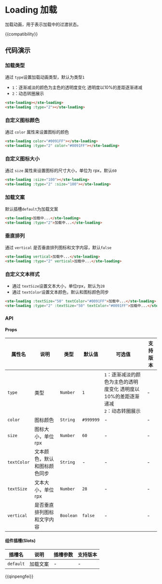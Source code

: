 # Loading 加载

加载动画，用于表示加载中的过渡状态。

{{compatibility}}

## 代码演示

### 加载类型
通过 `type`设置加载动画类型，默认为类型`1`
- `1`：逐渐减淡的颜色为主色的透明度变化 透明度以10%的差距逐渐递减
- `2`：动态转圈展示

```html
<ste-loading></ste-loading>
<ste-loading :type="2"></ste-loading>
```

### 自定义图标颜色
通过 `color` 属性来设置图标的颜色

```html
<ste-loading color="#0091FF"></ste-loading>
<ste-loading :type="2" color="#0091FF"></ste-loading>
```

### 自定义图标大小
通过 `size` 属性来设置图标的尺寸大小，单位为 rpx，默认`60`

```html
<ste-loading :size="100"></ste-loading>
<ste-loading :type="2" :size="100"></ste-loading>
```

### 加载文案
默认插槽`default`为加载文案
```html
<ste-loading>加载中...</ste-loading>
<ste-loading :type="2">加载中...</ste-loading>
```

### 垂直排列
通过 `vertical` 是否垂直排列图标和文字内容，默认`false`

```html
<ste-loading vertical>加载中...</ste-loading>
<ste-loading :type="2" vertical>加载中...</ste-loading>
```

### 自定义文本样式
- 通过 `textSize`设置文本大小，单位rpx，默认为`28`
- 通过 `textColor`设置文本颜色，默认和图标颜色同步

```html
<ste-loading :textSize="50" textColor="#0091FF">加载中...</ste-loading>
<ste-loading :type="2" :textSize="50" textColor="#0091FF">加载中...</ste-loading>
```

### API

#### Props

| 属性名		| 说明						| 类型		| 默认值		| 可选值																			| 支持版本	|
| -----			| -----						| -----		| -----		| -----																			| -----		|
| `type`		| 类型						| `Number`	| `1`		| `1`：逐渐减淡的颜色为主色的透明度变化 透明度以10%的差距逐渐递减 <br>`2`：动态转圈展示	| -			|
| `color`		| 图标颜色					| `String`	| `#999999`	| -																				| -			|
| `size`		| 图标大小，单位rpx			| `Number`	| `60`		| -																				| -			|
| `textColor`	| 文本颜色，默认和图标颜色同步	| `String`	| -			| -																				| -			|
| `textSize`	| 文本大小，单位rpx			| `Number`	| `28`		| -																				| -			|
| `vertical`	| 是否垂直排列图标和文字内容	| `Boolean`	| `false`	| -																				| -			|

#### 组件插槽(Slots)

|插槽名		|说明		|插槽参数	|支持版本	|
|---		|---		|---		|---		|
| `default`	| 	加载文案	| -			| -			|


{{qinpengfei}}